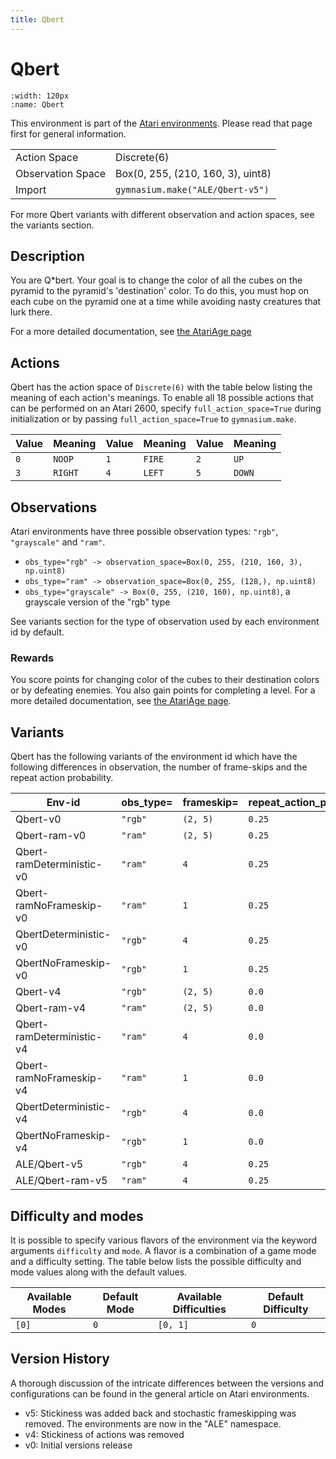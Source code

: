 ```yaml
---
title: Qbert
---
```


# Qbert

```{figure} ../../_static/videos/atari/qbert.gif
:width: 120px
:name: Qbert
```

This environment is part of the <a href='..'>Atari environments</a>. Please read that page first for general information.

|   |   |
|---|---|
| Action Space | Discrete(6) |
| Observation Space | Box(0, 255, (210, 160, 3), uint8) |
| Import | `gymnasium.make("ALE/Qbert-v5")` |

For more Qbert variants with different observation and action spaces, see the variants section.

## Description

You are Q*bert. Your goal is to change the color of all the cubes on the pyramid to the pyramid's 'destination' color. To do this, you must hop on each cube on the pyramid one at a time while avoiding nasty creatures that lurk there.

For a more detailed documentation, see [the AtariAge page](https://atariage.com/manual_html_page.php?SoftwareID=1224)

## Actions

Qbert has the action space of `Discrete(6)` with the table below listing the meaning of each action's meanings.
To enable all 18 possible actions that can be performed on an Atari 2600, specify `full_action_space=True` during
initialization or by passing `full_action_space=True` to `gymnasium.make`.

| Value   | Meaning   | Value   | Meaning   | Value   | Meaning   |
|---------|-----------|---------|-----------|---------|-----------|
| `0`     | `NOOP`    | `1`     | `FIRE`    | `2`     | `UP`      |
| `3`     | `RIGHT`   | `4`     | `LEFT`    | `5`     | `DOWN`    |

## Observations

Atari environments have three possible observation types: `"rgb"`, `"grayscale"` and `"ram"`.

- `obs_type="rgb" -> observation_space=Box(0, 255, (210, 160, 3), np.uint8)`
- `obs_type="ram" -> observation_space=Box(0, 255, (128,), np.uint8)`
- `obs_type="grayscale" -> Box(0, 255, (210, 160), np.uint8)`, a grayscale version of the "rgb" type

See variants section for the type of observation used by each environment id by default.

### Rewards

You score points for changing color of the cubes to their destination colors or by defeating enemies. You also gain points for completing a level.
For a more detailed documentation, see [the AtariAge page](https://atariage.com/manual_html_page.php?SystemID=2600&SoftwareID=1224&itemTypeID=HTMLMANUAL).

## Variants

Qbert has the following variants of the environment id which have the following differences in observation,
the number of frame-skips and the repeat action probability.

| Env-id                    | obs_type=   | frameskip=   | repeat_action_probability=   |
|---------------------------|-------------|--------------|------------------------------|
| Qbert-v0                  | `"rgb"`     | `(2, 5)`     | `0.25`                       |
| Qbert-ram-v0              | `"ram"`     | `(2, 5)`     | `0.25`                       |
| Qbert-ramDeterministic-v0 | `"ram"`     | `4`          | `0.25`                       |
| Qbert-ramNoFrameskip-v0   | `"ram"`     | `1`          | `0.25`                       |
| QbertDeterministic-v0     | `"rgb"`     | `4`          | `0.25`                       |
| QbertNoFrameskip-v0       | `"rgb"`     | `1`          | `0.25`                       |
| Qbert-v4                  | `"rgb"`     | `(2, 5)`     | `0.0`                        |
| Qbert-ram-v4              | `"ram"`     | `(2, 5)`     | `0.0`                        |
| Qbert-ramDeterministic-v4 | `"ram"`     | `4`          | `0.0`                        |
| Qbert-ramNoFrameskip-v4   | `"ram"`     | `1`          | `0.0`                        |
| QbertDeterministic-v4     | `"rgb"`     | `4`          | `0.0`                        |
| QbertNoFrameskip-v4       | `"rgb"`     | `1`          | `0.0`                        |
| ALE/Qbert-v5              | `"rgb"`     | `4`          | `0.25`                       |
| ALE/Qbert-ram-v5          | `"ram"`     | `4`          | `0.25`                       |

## Difficulty and modes

It is possible to specify various flavors of the environment via the keyword arguments `difficulty` and `mode`.
A flavor is a combination of a game mode and a difficulty setting. The table below lists the possible difficulty and mode values
along with the default values.

| Available Modes   | Default Mode   | Available Difficulties   | Default Difficulty   |
|-------------------|----------------|--------------------------|----------------------|
| `[0]`             | `0`            | `[0, 1]`                 | `0`                  |

## Version History

A thorough discussion of the intricate differences between the versions and configurations can be found in the general article on Atari environments.

* v5: Stickiness was added back and stochastic frameskipping was removed. The environments are now in the "ALE" namespace.
* v4: Stickiness of actions was removed
* v0: Initial versions release
